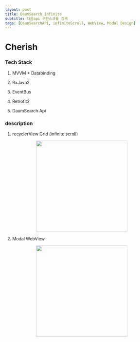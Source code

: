 ```yaml
---
layout: post
title: DaumSearch_Infinite
subtitle: 다음api 무한스크롤 검색
tags: [DaunSearchAPI, infiniteScroll, WebView, Modal Design]
---
```


# Cherish


### Tech Stack

1. MVVM + Databinding

2. RxJava2

3. EventBus

4. Retrofit2

5. DaumSearch Api

### description

1. recyclerView Grid (infinite scroll)

<center><img src="../assets/img/infinite_toy/infinite.gif" width="300"></center>

2. Modal WebView

<center><img src="../assets/img/infinite_toy/modalWebview.gif" width="300"></center>



